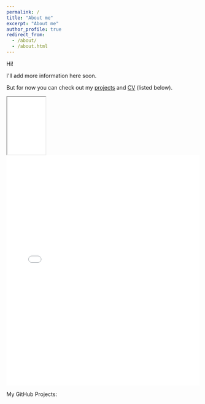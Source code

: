 ```yaml
---
permalink: /
title: "About me"
excerpt: "About me"
author_profile: true
redirect_from:
  - /about/
  - /about.html
---
```


Hi!

I'll add more information here soon.

But for now you can check out my [projects](https://akarazeevprojects.github.io/en) and [CV](assets/data/karazeev_cv.pdf) (listed below).

<!-- <iframe style="max-width: 100%; max-height: 300%;" width="200" src="assets/data/karazeev_cv.pdf"></iframe> -->
<div width="10px">
  <iframe width="100" src="assets/data/karazeev_cv.pdf"></iframe>
</div>

<embed src="assets/data/karazeev_cv.pdf" type="application/pdf" width="100%" height="600px" />

My GitHub Projects:

<a href="https://github.com/akarazeevprojects/joystick"><img height="16" src="https://img.shields.io/github/stars/akarazeevprojects/joystick.svg?color=gree&logo=github&logoColor=white"></a>

